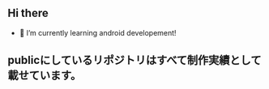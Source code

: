 ## Hi there

- 🌱 I’m currently learning android developement!



## publicにしているリポジトリはすべて制作実績として載せています。
